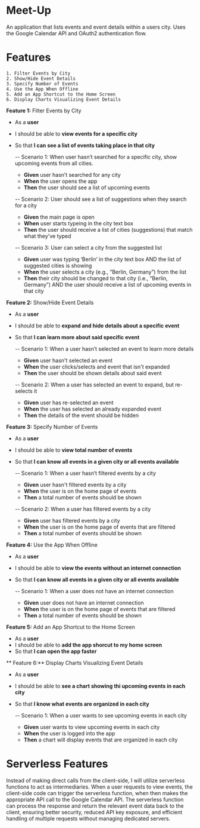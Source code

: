 # Meet-Up

An application that lists events and event details within a users city. Uses the Google Calendar API and OAuth2 authentication flow.

# Features

    1. Filter Events by City
    2. Show/Hide Event Details
    3. Specify Number of Events
    4. Use the App When Offline
    5. Add an App Shortcut to the Home Screen
    6. Display Charts Visualizing Event Details

**Feature 1:** Filter Events by City

- As a **user**
- I should be able to **view events for a specific city**
- So that **I can see a list of events taking place in that city**

  -- Scenario 1: When user hasn’t searched for a specific city, show upcoming events from all cities.

  - **Given** user hasn’t searched for any city
  - **When** the user opens the app
  - **Then** the user should see a list of upcoming events

  -- Scenario 2: User should see a list of suggestions when they search for a city

  - **Given** the main page is open
  - **When** user starts typeing in the city text box
  - **Then** the user should receive a list of cities (suggestions) that match what they've typed

  -- Scenario 3: User can select a city from the suggested list

  - **Given** user was typing ‘Berlin’ in the city text box AND the list of suggested cities is showing
  - **When** the user selects a city (e.g., “Berlin, Germany”) from the list
  - **Then** their city should be changed to that city (i.e., “Berlin, Germany”) AND the user should receive a list of upcoming events in that city

**Feature 2:** Show/Hide Event Details

- As a **user**
- I should be able to **expand and hide details about a specific event**
- So that **I can learn more about said specific event**

  -- Scenario 1: When a user hasn’t selected an event to learn more details

  - **Given** user hasn't selected an event
  - **When** the user clicks/selects and event that isn't expanded
  - **Then** the user should be shown details about said event

  -- Scenario 2: When a user has selected an event to expand, but re-selects it

  - **Given** user has re-selected an event
  - **When** the user has selected an already expanded event
  - **Then** the details of the event should be hidden

**Feature 3:** Specify Number of Events

- As a **user**
- I should be able to **view total number of events**
- So that **I can know all events in a given city or all events available**

  -- Scenario 1: When a user hasn’t filtered events by a city

  - **Given** user hasn't filtered events by a city
  - **When** the user is on the home page of events
  - **Then** a total number of events should be shown

  -- Scenario 2: When a user has filtered events by a city

  - **Given** user has filtered events by a city
  - **When** the user is on the home page of events that are filtered
  - **Then** a total number of events should be shown

**Feature 4:** Use the App When Offline

- As a **user**
- I should be able to **view the events without an internet connection**
- So that **I can know all events in a given city or all events available**

  -- Scenario 1: When a user does not have an internet connection

  - **Given** user does not have an internet connection
  - **When** the user is on the home page of events that are filtered
  - **Then** a total number of events should be shown

**Feature 5:** Add an App Shortcut to the Home Screen

- As a **user**
- I should be able to **add the app shorcut to my home screen**
- So that **I can open the app faster**

** Feature 6:** Display Charts Visualizing Event Details

- As a **user**
- I should be able to **see a chart showing thi upcoming events in each city**
- So that **I know what events are organized in each city**

  -- Scenario 1: When a user wants to see upcoming events in each city

  - **Given** user wants to view upcoming events in each city
  - **When** the user is logged into the app
  - **Then** a chart will display events that are organized in each city

# Serverless Features

Instead of making direct calls from the client-side, I will utilize serverless functions to act as intermediaries. When a user requests to view events, the client-side code can trigger the serverless function, when then makes the appropriate API call to the Google Calendar API. The serverless function can process the response and return the relevant event data back to the client, ensuring better security, reduced API key exposure, and efficient handling of multiple requests without managing dedicated servers.
